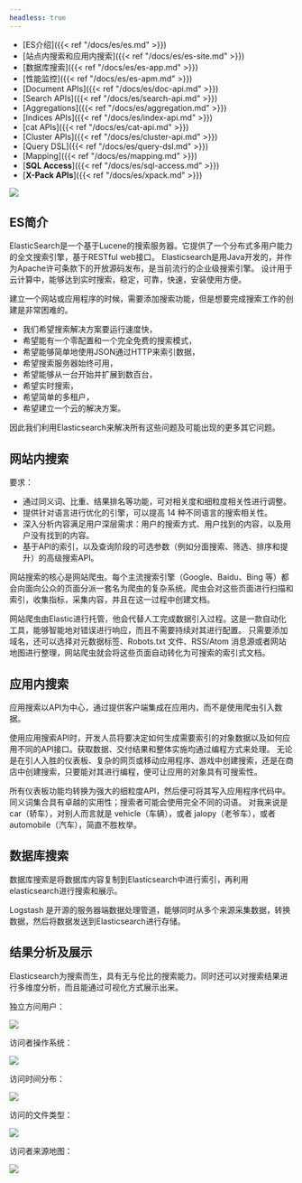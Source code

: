 ```yaml
---
headless: true
---
```


- [ES介绍]({{< ref "/docs/es/es.md" >}})
- [站点内搜索和应用内搜索]({{< ref "/docs/es/es-site.md" >}})
- [数据库搜索]({{< ref "/docs/es/es-app.md" >}})
- [性能监控]({{< ref "/docs/es/es-apm.md" >}})
- [Document APIs]({{< ref "/docs/es/doc-api.md" >}})
- [Search APIs]({{< ref "/docs/es/search-api.md" >}})
- [Aggregations]({{< ref "/docs/es/aggregation.md" >}})
- [Indices APIs]({{< ref "/docs/es/index-api.md" >}})
- [cat APIs]({{< ref "/docs/es/cat-api.md" >}})
- [Cluster APIs]({{< ref "/docs/es/cluster-api.md" >}})
- [Query DSL]({{< ref "/docs/es/query-dsl.md" >}})
- [Mapping]({{< ref "/docs/es/mapping.md" >}})
- [**SQL Access**]({{< ref "/docs/es/sql-access.md" >}})
- [**X-Pack APIs**]({{< ref "/docs/es/xpack.md" >}})


![](/images/processflow.png)

##  ES简介

ElasticSearch是一个基于Lucene的搜索服务器。它提供了一个分布式多用户能力的全文搜索引擎，基于RESTful web接口。
Elasticsearch是用Java开发的，并作为Apache许可条款下的开放源码发布，是当前流行的企业级搜索引擎。
设计用于云计算中，能够达到实时搜索，稳定，可靠，快速，安装使用方便。

建立一个网站或应用程序的时候，需要添加搜索功能，但是想要完成搜索工作的创建是非常困难的。

- 我们希望搜索解决方案要运行速度快，
- 希望能有一个零配置和一个完全免费的搜索模式，
- 希望能够简单地使用JSON通过HTTP来索引数据，
- 希望搜索服务器始终可用，
- 希望能够从一台开始并扩展到数百台，
- 希望实时搜索，
- 希望简单的多租户，
- 希望建立一个云的解决方案。

因此我们利用Elasticsearch来解决所有这些问题及可能出现的更多其它问题。

##  网站内搜索

要求：

- 通过同义词、比重、结果排名等功能，可对相关度和细粒度相关性进行调整。
- 提供针对语言进行优化的引擎，可以提高 14 种不同语言的搜索相关性。
- 深入分析内容满足用户深层需求：用户的搜索方式、用户找到的内容，以及用户没有找到的内容。
- 基于API的索引，以及查询阶段的可选参数（例如分面搜索、筛选、排序和提升）的高级搜索API。

网站搜索的核心是网站爬虫。每个主流搜索引擎（Google、Baidu、Bing 等）都会向面向公众的页面分派一套名为爬虫的复杂系统。爬虫会对这些页面进行扫描和索引，收集指标，采集内容，并且在这一过程中创建文档。

网站爬虫由Elastic进行托管，他会代替人工完成数据引入过程。这是一款自动化工具，能够智能地对错误进行响应，而且不需要持续对其进行配置。
只需要添加域名，还可以选择对元数据标签、Robots.txt 文件、RSS/Atom 消息源或者网站地图进行整理，网站爬虫就会将这些页面自动转化为可搜索的索引式文档。

##  应用内搜索

应用搜索以API为中心，通过提供客户端集成在应用内，而不是使用爬虫引入数据。

使用应用搜索API时，开发人员将要决定如何生成需要索引的对象数据以及如何应用不同的API接口。获取数据、交付结果和整体实施均通过编程方式来处理。
无论是在引人入胜的仪表板、复杂的网页或移动应用程序、游戏中创建搜索，还是在商店中创建搜索，只要能对其进行编程，便可让应用的对象具有可搜索性。

所有仪表板功能均转换为强大的细粒度API，然后便可将其写入应用程序代码中。同义词集合具有卓越的实用性；搜索者可能会使用完全不同的词语。
对我来说是 car（轿车），对别人而言就是 vehicle（车辆），或者 jalopy（老爷车），或者 automobile（汽车），简直不胜枚举。

##  数据库搜索

数据库搜索是将数据库内容复制到Elasticsearch中进行索引，再利用elasticsearch进行搜索和展示。

Logstash 是开源的服务器端数据处理管道，能够同时从多个来源采集数据，转换数据，然后将数据发送到Elasticsearch进行存储。

##  结果分析及展示

Elasticsearch为搜索而生，具有无与伦比的搜索能力。同时还可以对搜索结果进行多维度分析，而且能通过可视化方式展示出来。

独立方问用户：

![](/images/visitors.png)

访问者操作系统：

![](/images/ostypes.png)

访问时间分布：

![](/images/timescatter.png)

访问的文件类型：

![](/images/filetype.png)

访问者来源地图：

![](/images/sourcemap.png)
